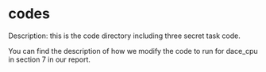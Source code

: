 # codes

Description: this is the code directory including three secret task code.

You can find the description of how we modify the code to run for dace_cpu in section 7 in our report.